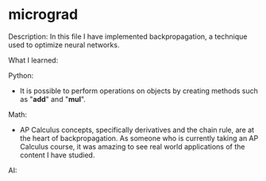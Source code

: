 # micrograd
Description: In this file I have implemented backpropagation, a technique used to optimize neural networks.

What I learned:

Python:
- It is possible to perform operations on objects by creating methods such as "__add__" and "__mul__".

Math:
- AP Calculus concepts, specifically derivatives and the chain rule, are at the heart of backpropagation. As someone who is currently taking an AP Calculus course, it was amazing to see real world applications of the content I have studied.

AI:
